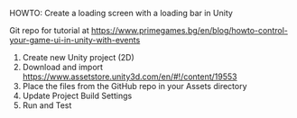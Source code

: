 HOWTO: Create a loading screen with a loading bar in Unity

Git repo for tutorial at https://www.primegames.bg/en/blog/howto-control-your-game-ui-in-unity-with-events

1. Create new Unity project (2D)
2. Download and import https://www.assetstore.unity3d.com/en/#!/content/19553
3. Place the files from the GitHub repo in your Assets directory
4. Update Project Build Settings
5. Run and Test